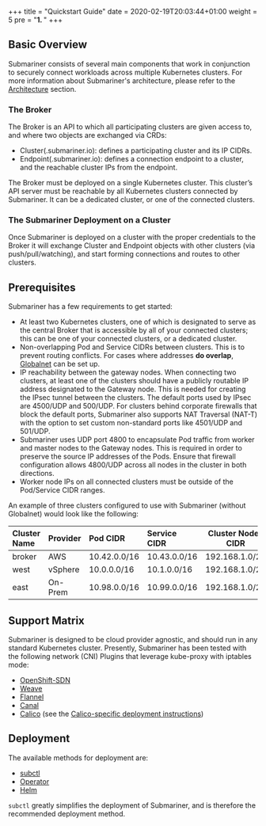 +++
title = "Quickstart Guide"
date = 2020-02-19T20:03:44+01:00
weight = 5
pre = "<b>1. </b>"
+++

## Basic Overview

Submariner consists of several main components that work in conjunction to securely connect workloads across multiple Kubernetes clusters.
For more information about Submariner's architecture, please refer to the [Architecture](../architecture) section.

### The Broker

The Broker is an API to which all participating clusters are given access to, and where two objects are exchanged via CRDs:

* Cluster(.submariner.io): defines a participating cluster and its IP CIDRs.
* Endpoint(.submariner.io): defines a connection endpoint to a cluster, and the reachable cluster IPs from the endpoint.

The Broker must be deployed on a single Kubernetes cluster. This cluster’s API server must be reachable by all Kubernetes clusters connected
by Submariner. It can be a dedicated cluster, or one of the connected clusters.

### The Submariner Deployment on a Cluster

Once Submariner is deployed on a cluster with the proper credentials to the Broker it will exchange Cluster and Endpoint objects with other
clusters (via push/pull/watching), and start forming connections and routes to other clusters.

## Prerequisites

Submariner has a few requirements to get started:

* At least two Kubernetes clusters, one of which is designated to serve as the central Broker that is accessible by all of your connected
clusters; this can be one of your connected clusters, or a dedicated cluster.
* Non-overlapping Pod and Service CIDRs between clusters. This is to prevent routing conflicts. For cases where addresses **do
overlap**, [Globalnet](../architecture/globalnet) can be set up.
* IP reachability between the gateway nodes. When connecting two clusters, at least one of the clusters should have a publicly routable
IP address designated to the Gateway node. This is needed for creating the IPsec tunnel between the clusters. The default ports used by
IPsec are 4500/UDP and 500/UDP. For clusters behind corporate firewalls that block the default ports, Submariner also supports NAT Traversal
(NAT-T) with the option to set custom non-standard ports like 4501/UDP and 501/UDP.
* Submariner uses UDP port 4800 to encapsulate Pod traffic from worker and master nodes to the Gateway nodes. This is required in order to
preserve the source IP addresses of the Pods. Ensure that firewall configuration allows 4800/UDP across all nodes in the cluster in both
directions.
* Worker node IPs on all connected clusters must be outside of the Pod/Service CIDR ranges.

An example of three clusters configured to use with Submariner (without Globalnet) would look like the following:

| Cluster Name | Provider | Pod  CIDR    | Service CIDR | Cluster Nodes CIDR |
|:-------------|:---------|:-------------|:-------------|--------------------|
| broker       | AWS      | 10.42.0.0/16 | 10.43.0.0/16 | 192.168.1.0/24     |
| west         | vSphere  | 10.0.0.0/16  | 10.1.0.0/16  | 192.168.1.0/24     |
| east         | On-Prem  | 10.98.0.0/16 | 10.99.0.0/16 | 192.168.1.0/24     |

## Support Matrix

Submariner is designed to be cloud provider agnostic, and should run in any standard Kubernetes cluster. Presently, Submariner has been
tested with the following network (CNI) Plugins that leverage kube-proxy with iptables mode:

* [OpenShift-SDN](https://github.com/openshift/sdn)
* [Weave](https://github.com/weaveworks/weave)
* [Flannel](https://github.com/coreos/flannel)
* [Canal](https://docs.projectcalico.org/getting-started/kubernetes/flannel/flannel)
* [Calico](https://www.projectcalico.org/) (see the [Calico-specific deployment instructions](../deployment/calico/))

## Deployment

The available methods for deployment are:

* [subctl](../deployment)
* [Operator](https://github.com/submariner-io/submariner-operator)
* [Helm](../deployment/helm)

`subctl` greatly simplifies the deployment of Submariner, and is therefore the recommended deployment
method.
